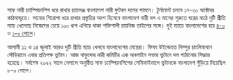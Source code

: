 সাফ নারী চ্যাম্পিয়নশিপ ধরে রাখার চ্যালেঞ্জ বাংলাদেশ নারী ফুটবল দলের সামনে। টুর্নামেন্ট চলবে ১৭-৩০ অক্টোবর কাঠমান্ডুতে। সাফের শিরোপা ধরে রাখার প্রস্তুতির অংশ হিসেবে বাংলাদেশ নারী দল এ মাসের শুরুতে ঘরের মাঠে দুটি প্রীতি ম্যাচ খেলেছে নিজেদের চেয়ে ১০০ ধাপ এগিয়ে থাকা শক্তিশালী চায়নিজ তাইপের সঙ্গে। দুই ম্যাচে বাংলাদেশের হার <a href="https://www.prothomalo.com/sports/football/nl96z4g9lp" target="_blank">৪-০</a> ও <a href="https://www.prothomalo.com/sports/football/ksf89m4dtt" target="_blank">১-০ গোলে</a>।

আগামী ১১ ও ১৪ জুলাই আরও দুটি প্রীতি ম্যাচ খেলবে বাংলাদেশের মেয়েরা। ফিফা উইন্ডোতে থিম্পুর চাংলিমাথান স্টেডিয়ামে এবার প্রতিপক্ষ ভুটান। আজ বাফুফের নারী কমিটির এক অনলাইন সভায় ভুটানে দল পাঠানোর সিদ্ধান্ত হয়েছে। সর্বশেষ ২০২২ সালে নেপালে অনুষ্ঠিত সাফ চ্যাম্পিয়নশিপের সেমিফাইনালে ভুটানকে বাংলাদেশ গুঁড়িয়ে দিয়েছিল ৮-০ গোলে।
